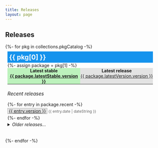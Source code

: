 ```yaml
---
title: Releases
layout: page
---
```

<section class="content-section bg-primary text-white small-section">
  <div class="container text-center">
    <div class="content-section-heading">
      <h2>Releases</h2>
    </div>
  </div>
</section>

<section class="content-section bg-light small-section">
  <div class="container text-center">
    <div class="row">
      <div class="col-lg-10 mx-auto lead text-left">
        {%- for pkg in collections.pkgCatalog -%}
          <article>
						<h2>{{ pkg[0] }}</h2>
						{%- assign package = pkg[1] -%}
						<header>
							<p>
							<strong>Latest stable</strong>
							<a href="{{ package.latestStable.url }}">{{ package.latestStable.version }}</a>
							</p>
							<p>
							<strong>Latest release</strong>
							<a href="{{ package.latestVersion.url }}">{{ package.latestVersion.version }}</a>
							</p>
						</header>
						<h3>Recent releases</h3>
						<ol>
						{%- for entry in package.recent -%}
							<li class="{{ entry.type }}"><a href="{{ entry.url }}">{{ entry.version }}</a> <time datetime="{{ entry.date }}">{{ entry.date | dateString }}</time></li>
						{%- endfor -%}
						</ol>
						<details>
						<summary>Older releases…</summary>
						<ol>
						{%- for entry in package.list -%}
							<li class="{{ entry.type }}"><a href="{{ entry.url }}">{{ entry.version }}</a> <time datetime="{{ entry.date }}">{{ entry.date | dateString }}</time></li>
						{%- endfor -%}
						</ol>
						</details>
          </article>
        {%- endfor -%}
		  </div>
		</div>
	</div> 
</section>

<style type="text/css">
.row > div {
	display: flex;
	flex-wrap: wrap;
	justify-content: space-between;
}
.row article {
	margin-bottom: 2em;
	padding: 0.5em;
	min-width: 45%;
}
.row article h2 {
	padding: 0.25em;
	margin: 0;
	color: white;
	background: #1593ED;
}
.row article header {
	display: flex;
	margin-bottom: 0.5em;
	border-bottom: 1px solid;
}
.row article header p {
	width: 50%;
	margin: 0;
	background-color: rgba(0,0,0,0.1);
}
.row article header p:first-child {
	background-color: hsla(120deg,70%,70%,0.5);
}
.row article header p:first-child a {
	font-weight: 700;
}
.row article header p > * {
	display: block;
	text-align: center;
}
.row article h3 {
	font-size: 1.1em;
	font-weight: normal;
	font-style: italic;
}
.row article ol {
	margin: 0;
	padding: 0;
	list-style: none;
}
.row article ol li {
	display: grid;
	grid-template-columns: minmax(3em,max-content) auto;
	gap: 0.25em;
	margin: 0.25em 0;
}
.row article ol li a[href] {
	font-weight: normal;
	border: 1px solid rgba(0,0,0,0.25);
	background-color: rgba(0,0,0,0.1);
	padding: 0 0.25em;
}
.row article ol li.stable a[href] {
	background-color: hsla(120deg,70%,70%,0.5);
}
.row article ol li time {
	opacity: 0.67;
	font-size: 85%;
	margin-top: 0.25em;
}
.row article details {
	margin-top: 0.33em;
}
.row article details summary {
	font-style: italic;
	font-weight: 400;
}
.row article details summary::marker {

}
</style>